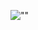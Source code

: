 ![""](https://github.com/PietroViolo/india_pop/blob/main/Photoshop/India_most_populous_country.jpg)
